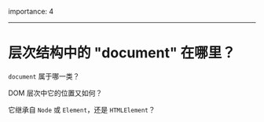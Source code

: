 importance: 4

---

# 层次结构中的 "document" 在哪里？

`document` 属于哪一类？

DOM 层次中它的位置又如何？

它继承自 `Node` 或 `Element`，还是 `HTMLElement`？
